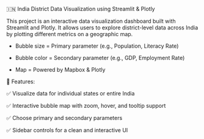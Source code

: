 🇮🇳 India District Data Visualization using Streamlit & Plotly

This project is an interactive data visualization dashboard built with Streamlit and Plotly. It allows users to explore district-level data across India by plotting different metrics on a geographic map.

* Bubble size = Primary parameter (e.g., Population, Literacy Rate)

* Bubble color = Secondary parameter (e.g., GDP, Employment Rate)

* Map = Powered by Mapbox & Plotly

🚀 Features:

✅ Visualize data for individual states or entire India

✅ Interactive bubble map with zoom, hover, and tooltip support

✅ Choose primary and secondary parameters

✅ Sidebar controls for a clean and interactive UI

